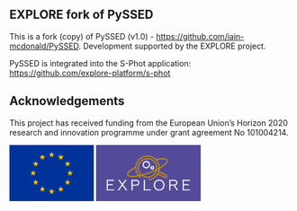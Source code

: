 ## EXPLORE fork of PySSED

This is a fork (copy) of PySSED (v1.0) - https://github.com/iain-mcdonald/PySSED. Development supported by the EXPLORE project. 

PySSED is integrated into the S-Phot application: https://github.com/explore-platform/s-phot


## Acknowledgements

This project has received funding from the European Union’s Horizon 2020 research and innovation programme under grant agreement No 101004214. 

<img src='logoEU.jpg' height='100' /> <img src='Explore_Logo_Box.png' height='100' />
